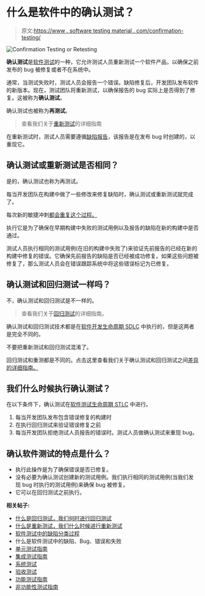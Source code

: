 # 什么是软件中的确认测试？

> 原文:[https://www . software testing material . com/confirmation-testing/](https://www.softwaretestingmaterial.com/confirmation-testing/)

![Confirmation Testing or Retesting](img/170c1f891b666d953a565c4b070c8639.png)

**确认测试**是[软件测试](https://www.softwaretestingmaterial.com/software-testing/)的一种，它允许测试人员重新测试一个软件产品，以确保之前发布的 bug 被修复或者不在系统中。

通常，当测试失败时，测试人员会报告一个错误。缺陷修复后，开发团队发布软件的新版本。现在，测试团队将重新测试，以确保报告的 bug 实际上是否得到了修复。这被称为**确认测试**。

确认测试也被称为**再测试**。

> 查看我们关于[重新测试](https://www.softwaretestingmaterial.com/retesting/)的详细指南

在重新测试时，测试人员需要遵循[缺陷报告](https://www.softwaretestingmaterial.com/bug-report-template/)，该报告是在发布 bug 时创建的，以重现它。

## **确认测试或重新测试是否相同？**

是的，确认测试也称为再测试。

每当开发团队在构建中做了一些修改来修复缺陷时，确认测试或重新测试就完成了。

每次新的敏捷冲刺[都会重复这个过程。](https://www.softwaretestingmaterial.com/agile-scrum-methodology/)

执行它是为了确保在早期构建中失败的测试用例以及报告的缺陷在新的构建中是否通过。

测试人员执行相同的测试用例(在旧的构建中失败了)来验证先前报告的已经在新的构建中修复的错误。它确保先前报告的缺陷是否已经被成功修复。如果这些问题被修复了，那么测试人员会在错误跟踪系统中将这些错误标记为已修复。

## **确认测试和回归测试一样吗？**

不，确认测试和回归测试是不一样的。

> 查看我们关于[回归测试](https://www.softwaretestingmaterial.com/regression-testing/)的详细指南。

确认测试和回归测试技术都是在[软件开发生命周期 SDLC](https://www.softwaretestingmaterial.com/sdlc-software-development-life-cycle/) 中执行的，但是这两者是完全不同的。

不要把重新测试和回归测试混淆了。

回归测试和重测都是不同的。点击这里查看我们关于确认测试和回归测试之间[差异的详细指南。](https://www.softwaretestingmaterial.com/difference-between-regression-and-retesting/)

## 我们什么时候执行确认测试？

在以下条件下，确认测试在[软件测试生命周期 STLC](https://www.softwaretestingmaterial.com/stlc-software-testing-life-cycle/) 中进行。

1.  每当开发团队发布包含错误修复的构建时
2.  在执行回归测试来验证错误修复之前
3.  每当开发团队拒绝测试人员报告的错误时。测试人员做确认测试来重现 bug。

## **确认软件测试的特点是什么？**

*   执行此操作是为了确保错误是否已修复。
*   没有必要为确认测试创建新的测试用例。我们执行相同的测试用例(当我们发现 bug 时执行的测试用例)来确保 bug 被修复。
*   它可以在回归测试之前执行。

**相关帖子:**

*   [什么是回归测试，我们何时进行回归测试](https://www.softwaretestingmaterial.com/regression-testing/)
*   [什么是重新测试，我们什么时候进行重新测试](https://www.softwaretestingmaterial.com/retesting/)
*   [软件测试中的缺陷分类过程](https://www.softwaretestingmaterial.com/defect-triage-meeting/)
*   什么是软件测试中的缺陷、Bug、错误和失败
*   [单元测试指南](https://www.softwaretestingmaterial.com/unit-testing/)
*   [集成测试指南](https://www.softwaretestingmaterial.com/integration-testing/)
*   [系统测试](https://www.softwaretestingmaterial.com/system-testing/)
*   [验收测试](https://www.softwaretestingmaterial.com/user-acceptance-testing-uat/)
*   [功能测试指南](https://www.softwaretestingmaterial.com/functional-testing/)
*   [非功能性测试指南](https://www.softwaretestingmaterial.com/non-functional-testing/)